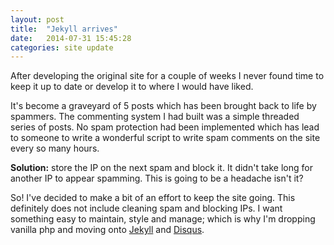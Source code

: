 ```yaml
---
layout: post
title:  "Jekyll arrives"
date:   2014-07-31 15:45:28
categories: site update
---
```


After developing the original site for a couple of weeks I never found time to
keep it up to date or develop it to where I would have liked.

It's become a graveyard of 5 posts which has been brought back to life by
spammers. The commenting system I had built was a simple threaded series of
posts. No spam protection had been implemented which has lead to someone to
write a wonderful script to write spam comments on the site every so many hours.

**Solution:** store the IP on the next spam and block it. It didn't take long for
another IP to appear spamming. This is going to be a headache isn't it?

So! I've decided to make a bit of an effort to keep the site going. This
definitely does not include cleaning spam and blocking IPs. I want something
easy to maintain, style and manage; which is why I'm dropping vanilla php and
moving onto [Jekyll](http://jekyllrb.com/) and [Disqus](http://disqus.com/).